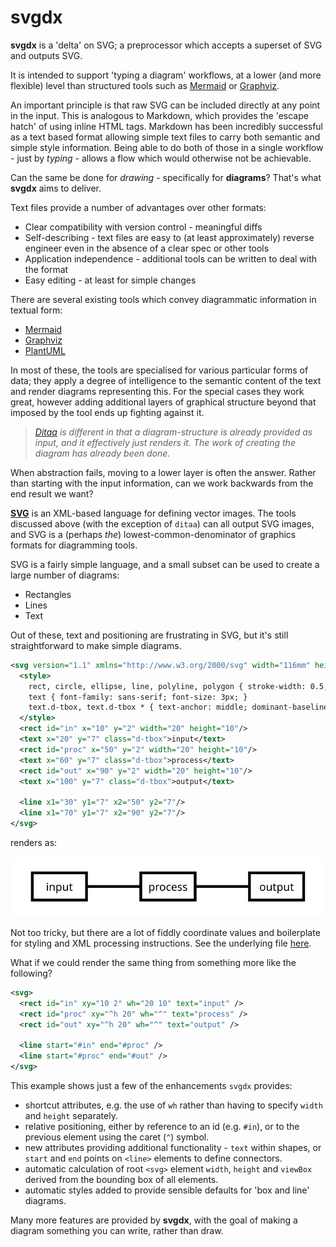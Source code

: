 # svgdx

**svgdx** is a 'delta' on SVG; a preprocessor which accepts a superset of SVG and outputs SVG.

It is intended to support 'typing a diagram' workflows, at a lower (and more flexible) level than structured tools such as [Mermaid](https://mermaid.js.org) or [Graphviz](https://graphviz.org).

An important principle is that raw SVG can be included directly at any point in the input. This is analogous to Markdown, which provides the 'escape hatch' of using inline HTML tags. Markdown has been incredibly successful as a text based format allowing simple text files to carry both semantic and simple style information. Being able to do both of those in a single workflow - just by _typing_ - allows a flow which would otherwise not be achievable.

Can the same be done for _drawing_ - specifically for **diagrams**? That's what **svgdx** aims to deliver.

Text files provide a number of advantages over other formats:
* Clear compatibility with version control - meaningful diffs
* Self-describing - text files are easy to (at least approximately) reverse engineer even in the absence of a clear spec or other tools
* Application independence - additional tools can be written to deal with the format
* Easy editing - at least for simple changes

There are several existing tools which convey diagrammatic information in textual form:

* [Mermaid](https://mermaid.js.org)
* [Graphviz](https://graphviz.org)
* [PlantUML](https://plantuml.com)

In most of these, the tools are specialised for various particular forms of data; they apply a degree of intelligence to the semantic content of the text and render diagrams representing this. For the special cases they work great, however adding additional layers of graphical structure beyond that imposed by the tool ends up fighting against it.

> _[Ditaa](https://ditaa.sourceforge.net) is different in that a diagram-structure is already provided as input, and it effectively just renders it. The work of creating the diagram has already been done._

When abstraction fails, moving to a lower layer is often the answer. Rather than starting with the input information, can we work backwards from the end result we want?

**[SVG](https://en.wikipedia.org/wiki/SVG)** is an XML-based language for defining vector images. The tools discussed above (with the exception of `ditaa`) can all output SVG images, and SVG is a (perhaps _the_)  lowest-common-denominator of graphics formats for diagramming tools.

SVG is a fairly simple language, and a small subset can be used to create a large number of diagrams:

* Rectangles
* Lines
* Text

Out of these, text and positioning are frustrating in SVG, but it's still straightforward to make simple diagrams.

```xml
<svg version="1.1" xmlns="http://www.w3.org/2000/svg" width="116mm" height="22mm" viewBox="2 -4 116 22">
  <style>
    rect, circle, ellipse, line, polyline, polygon { stroke-width: 0.5; stroke: black; fill: none; }
    text { font-family: sans-serif; font-size: 3px; }
    text.d-tbox, text.d-tbox * { text-anchor: middle; dominant-baseline: central; }
  </style>
  <rect id="in" x="10" y="2" width="20" height="10"/>
  <text x="20" y="7" class="d-tbox">input</text>
  <rect id="proc" x="50" y="2" width="20" height="10"/>
  <text x="60" y="7" class="d-tbox">process</text>
  <rect id="out" x="90" y="2" width="20" height="10"/>
  <text x="100" y="7" class="d-tbox">output</text>

  <line x1="30" y1="7" x2="50" y2="7"/>
  <line x1="70" y1="7" x2="90" y2="7"/>
</svg>
```

renders as:

![](examples/simple-out.svg)


Not too tricky, but there are a lot of fiddly coordinate values and boilerplate for styling and XML processing instructions. See the underlying file [here](examples/simple-out.svg).

What if we could render the same thing from something more like the following?

```xml
<svg>
  <rect id="in" xy="10 2" wh="20 10" text="input" />
  <rect id="proc" xy="^h 20" wh="^" text="process" />
  <rect id="out" xy="^h 20" wh="^" text="output" />

  <line start="#in" end="#proc" />
  <line start="#proc" end="#out" />
</svg>
```

This example shows just a few of the enhancements `svgdx` provides:

* shortcut attributes, e.g. the use of `wh` rather than having to specify `width` and `height` separately.
* relative positioning, either by reference to an id (e.g. `#in`), or to the previous element using the caret (`^`) symbol.
* new attributes providing additional functionality - `text` within shapes, or `start` and `end` points on `<line>` elements to define connectors.
* automatic calculation of root `<svg>` element `width`, `height` and `viewBox` derived from the bounding box of all elements.
* automatic styles added to provide sensible defaults for 'box and line' diagrams.

Many more features are provided by **svgdx**, with the goal of making a diagram something you can write, rather than draw.

